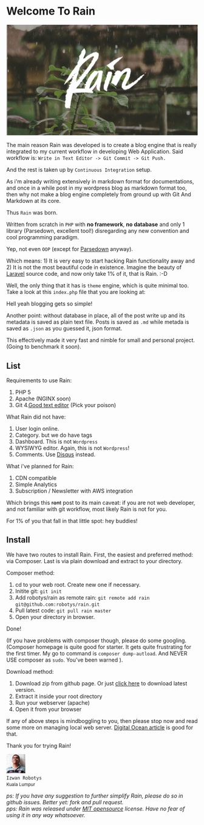 Welcome To Rain
===

![Photo by Mike Kotsch on Unsplash](/media/welcome-rain.jpg)

The main reason Rain was developed is to create a blog engine that is really integrated to my current workflow in developing Web Application. Said workflow is: `Write in Text Editor -> Git Commit -> Git Push.`

And the rest is taken up by `Continuous Integration` setup.

As i'm already writing extensively in markdown format for documentations, and once in a while post in my wordpress blog as markdown format too, then why not make a blog engine completely from ground up with Git And Markdown at its core.

Thus `Rain` was born.

Written from scratch in `PHP` with **no framework**, **no database** and only 1 library (Parsedown, excellent tool!) disregarding any new convention and cool programming paradigm.

Yep, not even `OOP` (except for [Parsedown](http://parsedown.org) anyway).

Which means: 1) It is very easy to start hacking Rain functionality away and 2) It is not the most beautiful code in existence. Imagine the beauty of [Laravel](http://laravel.com) source code, and now only take 1% of it, that is Rain. :-D

Well, the only thing that it has is `theme` engine, which is quite minimal too. Take a look at this `index.php` file that you are looking at:

Hell yeah blogging gets so simple!

Another point: without database in place, all of the post write up and its metadata is saved as plain text file. Posts is saved as `.md` while metada is saved as `.json` as you guessed it, json format.

This effectively made it very fast and nimble for small and personal project. (Going to benchmark it soon).

List
---

Requirements to use Rain:
1. PHP 5
2. Apache (NGINX soon)
3. Git
4.[Good text editor](http://www.sublimetext.com) (Pick your poison)

What Rain did not have:
1. User login online.
2. Category. but we do have tags
3. Dashboard. This is not `Wordpress`</a>
4. WYSIWYG editor. Again, this is not `Wordpress`!
5. Comments. Use [Disqus](http://disqus.com)</a> instead.

What i've planned for Rain:
1. CDN compatible
2. Simple Analytics
3. Subscription / Newsletter with AWS integration

Which brings this <strike>rant</strike> post to its main caveat: if you are not web developer, and not familiar with git workflow, most likely Rain is not for you.

For 1% of you that fall in that little spot: hey buddies!

Install
---

We have two routes to install Rain. First, the easiest and preferred method: via Composer. Last is via plain download and extract to your directory.

Composer method:
1. cd to your web root. Create new one if necessary.
2. Initite git: `git init`
3. Add robotys/rain as remote rain: `git remote add rain git@github.com:robotys/rain.git`
4. Pull latest code: `git pull rain master`
5. Open your directory in browser.

Done!

(If you have problems with composer though, please do some googling. (Composer homepage is quite good for starter. It gets quite frustrating for the first timer. My go to command is `composer dump-autload`. And NEVER USE composer as `sudo`. You've been warned ).

Download method:

1. Download zip from github page. Or just [click here](https://github.com/robotys/rain/archive/master.zip) to download latest version.
2. Extract it inside your root directory
3. Run your webserver (apache)
4. Open it from your browser

If any of above steps is mindboggling to you, then please stop now and read some more on managing local web server. [Digital Ocean article](https://www.digitalocean.com/community/tutorials/how-to-install-linux-apache-mysql-php-lamp-stack-on-ubuntu-16-04) is good for that.


Thank you for trying Rain!

![Izwan Robotys Cute Face](/media/avatar.jpg)<br/>`Izwan Robotys`<br/><small>Kuala Lumpur</small>

*ps: If you have any suggestion to further simplify Rain, please do so in github issues. Better yet: fork and pull request. <br> pps: Rain was released under [MIT opensource](https://en.wikipedia.org/wiki/MIT_License) license. Have no fear of using it in any way whatsoever.*



